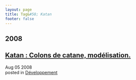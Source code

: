 ```yaml
---
layout: page
title: Tag&#58; Katan
footer: false
---
```


<div id="blog-archives" class="category">
<h2>2008</h2>

<article>
<h1><a href="/2008/08/05/katan-colons-de-catane-modelisation/index.html">Katan : Colons de catane, modélisation.</a></h1>
<time datetime="2008-08-05T00:00:00-06:00" pubdate><span class='month'>Aug</span> <span class='day'>05</span> <span class='year'>2008</span></time>
<footer>
<span class="categories">posted in 
<a href='/categories/développement/'>Développement</a></span>
</footer>
</article>
</div>
